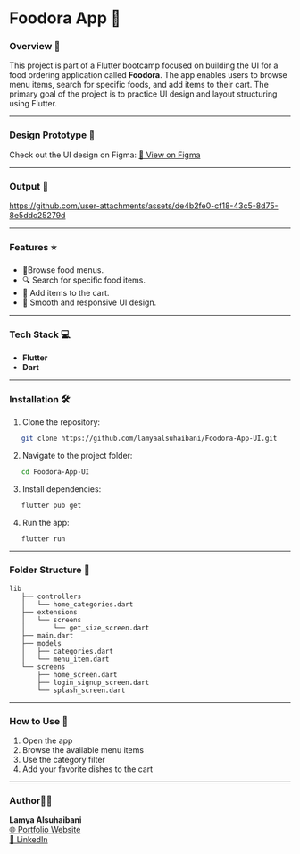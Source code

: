 # Foodora App 🍔

### Overview 👀

This project is part of a Flutter bootcamp focused on building the UI for a food ordering application called **Foodora**. The app enables users to browse menu items, search for specific foods, and add items to their cart. The primary goal of the project is to practice UI design and layout structuring using Flutter.

---

### Design Prototype 🎨

Check out the UI design on Figma:
[🔗 View on Figma](https://www.figma.com/design/2zd2h3XEZ7fsSkS3oeSOYn/Food-app---Authentication--Community-?node-id=0-1&p=f&t=TlOr01TQr31nzjvs-0)

---

### Output 📱

https://github.com/user-attachments/assets/de4b2fe0-cf18-43c5-8d75-8e5ddc25279d

---

### Features ⭐️

- 🍕Browse food menus.
- 🔍 Search for specific food items.
- 🛒 Add items to the cart.
- 🎨 Smooth and responsive UI design.

---

### Tech Stack 💻

- **Flutter**
- **Dart**

---

### Installation 🛠️

1. Clone the repository:

```bash
   git clone https://github.com/lamyaalsuhaibani/Foodora-App-UI.git
```

2. Navigate to the project folder:

```bash
   cd Foodora-App-UI
```

3. Install dependencies:

```bash
   flutter pub get
```

4. Run the app:

```bash
   flutter run
```

---

### Folder Structure 🔨

```
lib
   ├── controllers
   │   └── home_categories.dart
   ├── extensions
   │   └── screens
   │       └── get_size_screen.dart
   ├── main.dart
   ├── models
   │   ├── categories.dart
   │   └── menu_item.dart
   └── screens
       ├── home_screen.dart
       ├── login_signup_screen.dart
       └── splash_screen.dart

```

---

### How to Use 📲

1. Open the app
2. Browse the available menu items
3. Use the category filter 
4. Add your favorite dishes to the cart

---

### Author👩‍💻
**Lamya Alsuhaibani**  
[🌐 Portfolio Website](https://picayune-mouth-ade.notion.site/Lamya-Alsuhaibani-310c29eda5ba40638fa895968d3f630d "My Portfolio Website")  
[💼 LinkedIn](https://www.linkedin.com/in/lamya-a-alsuhaibani/ "My LinkedIn")
